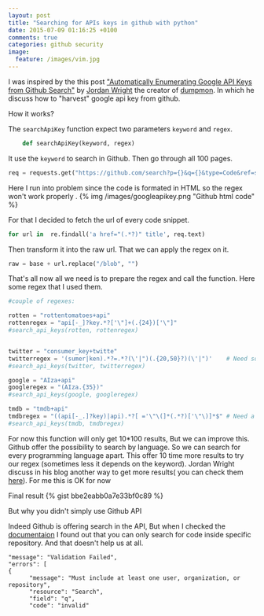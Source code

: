 ```yaml
---
layout: post
title: "Searching for APIs keys in github with python"
date: 2015-07-09 01:16:25 +0100
comments: true
categories: github security 
image:
  feature: /images/vim.jpg
---
```

I was inspired by the this post ["Automatically Enumerating Google API Keys from Github Search"](http://raidersec.blogspot.com/2013/03/automatically-enumerating-google-api.html) by [Jordan Wright](http://jordan-wright.com/) the creator of [dumpmon](https://github.com/jordan-wright/dumpmon). In which he discuss how to "harvest" google api key from github.

<!-- more -->

How it works?

The `searchApiKey` function expect two parameters `keyword` and `regex`. 
```python
    def searchApiKey(keyword, regex)
```

It use the `keyword` to search in Github. Then go through all 100 pages.

```python
req = requests.get("https://github.com/search?p={}&q={}&type=Code&ref=searchresults".format(i, keyword))
```

Here I run into problem since the code is formated in HTML so the regex won't work properly . 
{% img /images/googleapikey.png "Github html code" %}

For that I decided to fetch the url of every code snippet.


```python
for url in  re.findall('a href="(.*?)" title', req.text)
```

Then transform it into the raw url. That we can apply the regex on it.
```python
raw = base + url.replace("/blob", "")
```
That's all now all we need is to prepare the regex and call the function. Here some regex that I used them.

```python
#couple of regexes:

rotten = "rottentomatoes+api"
rottenregex = "api[-_]?key.*?['\"]+(.{24})['\"]"
#search_api_keys(rotten, rottenregex)


twitter = "consumer_key+twitte"
twitterregex = '(sumer|ken).*?=.*?(\'|")(.{20,50}?)(\'|")'    # Need some work 
#search_api_keys(twitter, twitterregex)

google = "AIza+api"
googleregex = "(AIza.{35})"
#search_api_keys(google, googleregex)

tmdb = "tmdb+api"
tmdbregex = "((api[-_.]?key)|api).*?[ ='\"\(]*(.*?)['\"\)]*$" # Need a lot of work
#search_api_keys(tmdb, tmdbregex)

```

For now this function will only get 10\*100 results, But we can improve this. Github offer the possibility to search by language. So we can search for every programming language apart. This offer 10 time more results to try our regex (sometimes less it depends on the keyword). Jordan Wright discuss in his blog another way to get more results( you can check them [here](http://raidersec.blogspot.com/2013/03/automatically-enumerating-google-api.html)). For me this is OK for now

Final result
{% gist bbe2eabb0a7e33bf0c89 %}


But why you didn't simply use Github API

Indeed Github is offering search in the API, But when I checked the [documentaion](https://developer.github.com/v3/search/) I found out that you can only search for code inside specific repository. And that doesn't help us at all.

```
"message": "Validation Failed",
"errors": [
{
      "message": "Must include at least one user, organization, or repository",
      "resource": "Search",
      "field": "q",
      "code": "invalid"
```

